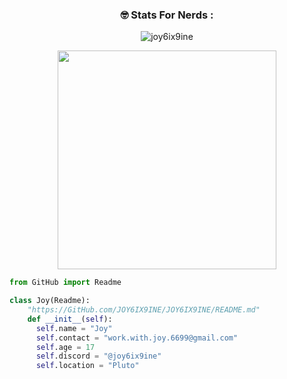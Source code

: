 <h3 align="center">🤓 Stats For Nerds :</h3>
<p align="center"> <img src="https://komarev.com/ghpvc/?username=joy6ix9ine&label=My%20Total%20Profile%20Views&color=0e75b6&style=flat" alt="joy6ix9ine" /> </p>
<p align='center'> <img src="https://github-readme-stats.vercel.app/api?username=joy6ix9ine&show_icons=true&theme=radical" width="350" /> </p>

```py
from GitHub import Readme

class Joy(Readme):
    "https://GitHub.com/JOY6IX9INE/JOY6IX9INE/README.md"
    def __init__(self):
      self.name = "Joy"
      self.contact = "work.with.joy.6699@gmail.com"
      self.age = 17
      self.discord = "@joy6ix9ine"
      self.location = "Pluto"
```
